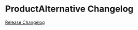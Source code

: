 # ProductAlternative Changelog

[Release Changelog](https://github.com/spryker/product-alternative/releases)
